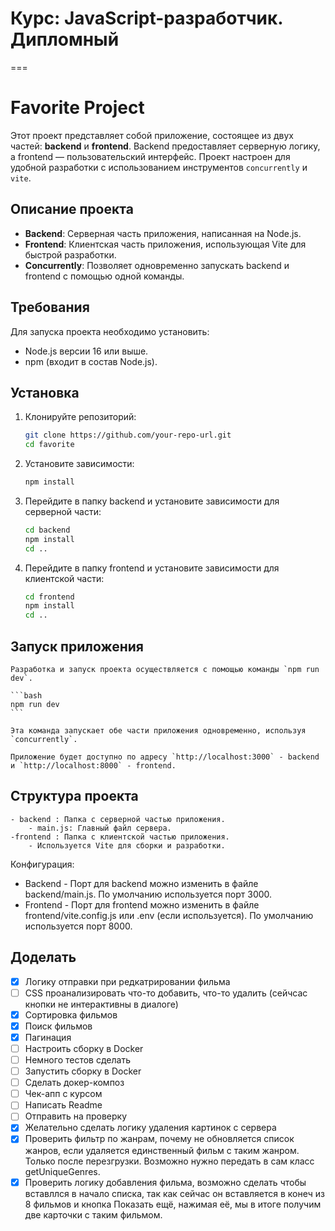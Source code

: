 # Курс: JavaScript-разработчик. Дипломный

===

# Favorite Project

Этот проект представляет собой приложение, состоящее из двух частей: **backend** и **frontend**. Backend предоставляет серверную логику, а frontend — пользовательский интерфейс. Проект настроен для удобной разработки с использованием инструментов `concurrently` и `vite`.

## Описание проекта

-   **Backend**: Серверная часть приложения, написанная на Node.js.
-   **Frontend**: Клиентская часть приложения, использующая Vite для быстрой разработки.
-   **Concurrently**: Позволяет одновременно запускать backend и frontend с помощью одной команды.

## Требования

Для запуска проекта необходимо установить:

-   Node.js версии 16 или выше.
-   npm (входит в состав Node.js).

## Установка

1. Клонируйте репозиторий:

    ```bash
    git clone https://github.com/your-repo-url.git
    cd favorite
    ```

2. Установите зависимости:

    ```bash
    npm install
    ```

3. Перейдите в папку backend и установите зависимости для серверной части:
    ```bash
    cd backend
    npm install
    cd ..
    ```
4. Перейдите в папку frontend и установите зависимости для клиентской части:
    ```bash
    cd frontend
    npm install
    cd ..
    ```

## Запуск приложения

    Разработка и запуск проекта осуществляется с помощью команды `npm run dev`.

    ```bash
    npm run dev
    ```

    Эта команда запускает обе части приложения одновременно, используя `concurrently`.

    Приложение будет доступно по адресу `http://localhost:3000` - backend и `http://localhost:8000` - frontend.

## Структура проекта

    - backend : Папка с серверной частью приложения.
    	- main.js: Главный файл сервера.
    -frontend : Папка с клиентской частью приложения.
    	- Используется Vite для сборки и разработки.

Конфигурация:

-   Backend - Порт для backend можно изменить в файле backend/main.js. По умолчанию используется порт 3000.
-   Frontend - Порт для frontend можно изменить в файле frontend/vite.config.js или .env (если используется). По умолчанию используется порт 8000.

## Доделать

-   [x] Логику отправки при редкатрировании фильма
-   [ ] CSS проанализировать что-то добавить, что-то удалить (сейчсас кнопки не интерактивны в диалоге)
-   [x] Сортировка фильмов
-   [x] Поиск фильмов
-   [x] Пагинация
-   [ ] Настроить сборку в Docker
-   [ ] Немного тестов сделать
-   [ ] Запустить сборку в Docker
-   [ ] Сделать докер-композ
-   [ ] Чек-апп с курсом
-   [ ] Написать Readme
-   [ ] Отправить на проверку
-   [x] Желательно сделать логику удаления картинок с сервера
-   [x] Проверить фильтр по жанрам, почему не обновляется список жанров, если удаляется единственный фильм с таким жанром. Только после перезгрузки. Возможно нужно передать в сам класс getUniqueGenres.
-   [x] Проверить логику добавления фильма, возможно сделать чтобы вставллся в начало списка, так как сейчас он вставляется в конеч из 8 фильмов и кнопка Показать ещё, нажимая её, мы в итоге получим две карточки с таким фильмом.
